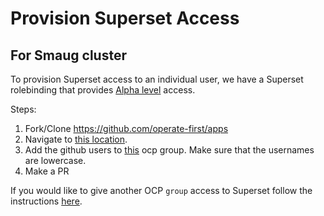 # Provision Superset Access

## For Smaug cluster
To provision Superset access to an individual user, we have a Superset rolebinding that provides [Alpha level][1] access.

Steps:
1. Fork/Clone https://github.com/operate-first/apps
2. Navigate to [this location][2].
3. Add the github users to [this][3] ocp group. Make sure that the usernames are lowercase.
4. Make a PR

If you would like to give another OCP `group` access to Superset follow the instructions [here][4].

[1]: https://superset.apache.org/docs/security
[2]: https://github.com/operate-first/apps/tree/master/cluster-scope/base/user.openshift.io/groups/superset-user
[3]: https://github.com/operate-first/apps/blob/master/cluster-scope/base/user.openshift.io/groups/superset-user/group.yaml
[4]: map_groups_to_roles.md
